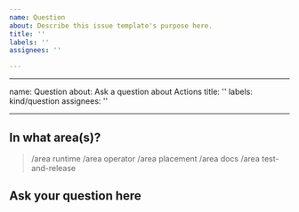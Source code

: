 ```yaml
---
name: Question
about: Describe this issue template's purpose here.
title: ''
labels: ''
assignees: ''

---
```


---
name: Question
about: Ask a question about Actions
title: ''
labels: kind/question
assignees: ''

---
<!-- If you need to report a security issue with Actions, send an email to actionsct@microsoft.com. -->
## In what area(s)?

<!-- Remove the '> ' to select -->

> /area runtime
> /area operator
> /area placement
> /area docs
> /area test-and-release

## Ask your question here
